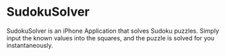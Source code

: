 SudokuSolver
============

SudokuSolver is an iPhone Application that solves Sudoku puzzles. Simply input the known values into the squares, and the puzzle is solved for you instantaneously. 

